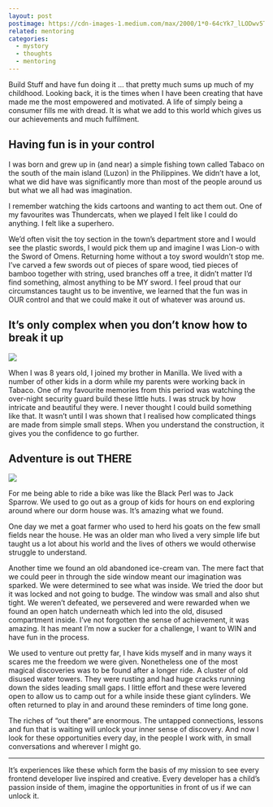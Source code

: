 ```yaml
---
layout: post
postimage: https://cdn-images-1.medium.com/max/2000/1*0-64cYk7_lLODwv5TiGAxA.jpeg
related: mentoring
categories:
  - mystory
  - thoughts
  - mentoring
---
```


Build Stuff and have fun doing it … that pretty much sums up much of my childhood. Looking back, it is the times when I have been creating that have made me the most empowered and motivated. A life of simply being a consumer fills me with dread. It is what we add to this world which gives us our achievements and much fulfilment.

## Having fun is in your control

I was born and grew up in (and near) a simple fishing town called Tabaco on the south of the main island (Luzon) in the Philippines. We didn’t have a lot, what we did have was significantly more than most of the people around us but what we all had was imagination.

I remember watching the kids cartoons and wanting to act them out. One of my favourites was Thundercats, when we played I felt like I could do anything. I felt like a superhero.

We’d often visit the toy section in the town’s department store and I would see the plastic swords, I would pick them up and imagine I was Lion-o with the Sword of Omens. Returning home without a toy sword wouldn’t stop me. I’ve carved a few swords out of pieces of spare wood, tied pieces of bamboo together with string, used branches off a tree, it didn’t matter I’d find something, almost anything to be MY sword. I feel proud that our circumstances taught us to be inventive, we learned that the fun was in OUR control and that we could make it out of whatever was around us.

## It’s only complex when you don’t know how to break it up

![](https://cdn-images-1.medium.com/max/1600/1*EqfQ-1Fm89UUmZCDyxMGfg.jpeg)

When I was 8 years old, I joined my brother in Manilla. We lived with a number of other kids in a dorm while my parents were working back in Tabaco. One of my favourite memories from this period was watching the over-night security guard build these little huts. I was struck by how intricate and beautiful they were. I never thought I could build something like that. It wasn’t until I was shown that I realised how complicated things are made from simple small steps. When you understand the construction, it gives you the confidence to go further.

## Adventure is out THERE

![](https://cdn-images-1.medium.com/max/1600/1*MbP2UXvpVQbaBxYCroKtAA.jpeg)

For me being able to ride a bike was like the Black Perl was to Jack Sparrow. We used to go out as a group of kids for hours on end exploring around where our dorm house was. It’s amazing what we found.

One day we met a goat farmer who used to herd his goats on the few small fields near the house. He was an older man who lived a very simple life but taught us a lot about his world and the lives of others we would otherwise struggle to understand.

Another time we found an old abandoned ice-cream van. The mere fact that we could peer in through the side window meant our imagination was sparked. We were determined to see what was inside. We tried the door but it was locked and not going to budge. The window was small and also shut tight. We weren’t defeated, we persevered and were rewarded when we found an open hatch underneath which led into the old, disused compartment inside. I’ve not forgotten the sense of achievement, it was amazing. It has meant I’m now a sucker for a challenge, I want to WIN and have fun in the process.

We used to venture out pretty far, I have kids myself and in many ways it scares me the freedom we were given. Nonetheless one of the most magical discoveries was to be found after a longer ride. A cluster of old disused water towers. They were rusting and had huge cracks running down the sides leading small gaps. I little effort and these were levered open to allow us to camp out for a while inside these giant cylinders. We often returned to play in and around these reminders of time long gone.

The riches of “out there” are enormous. The untapped connections, lessons and fun that is waiting will unlock your inner sense of discovery. And now I look for these opportunities every day, in the people I work with, in small conversations and wherever I might go.

---

It’s experiences like these which form the basis of my mission to see every frontend developer live inspired and creative. Every developer has a child’s passion inside of them, imagine the opportunities in front of us if we can unlock it.

